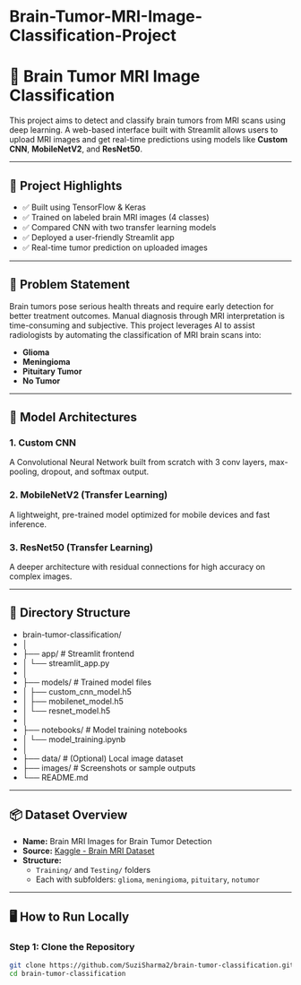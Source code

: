 # Brain-Tumor-MRI-Image-Classification-Project
# 🧠 Brain Tumor MRI Image Classification

This project aims to detect and classify brain tumors from MRI scans using deep learning. A web-based interface built with Streamlit allows users to upload MRI images and get real-time predictions using models like **Custom CNN**, **MobileNetV2**, and **ResNet50**.

---

## 🚀 Project Highlights

- ✅ Built using TensorFlow & Keras
- ✅ Trained on labeled brain MRI images (4 classes)
- ✅ Compared CNN with two transfer learning models
- ✅ Deployed a user-friendly Streamlit app
- ✅ Real-time tumor prediction on uploaded images

---

## 🎯 Problem Statement

Brain tumors pose serious health threats and require early detection for better treatment outcomes. Manual diagnosis through MRI interpretation is time-consuming and subjective. This project leverages AI to assist radiologists by automating the classification of MRI brain scans into:
- **Glioma**
- **Meningioma**
- **Pituitary Tumor**
- **No Tumor**

---

## 🧠 Model Architectures

### 1. Custom CNN  
A Convolutional Neural Network built from scratch with 3 conv layers, max-pooling, dropout, and softmax output.

### 2. MobileNetV2 (Transfer Learning)  
A lightweight, pre-trained model optimized for mobile devices and fast inference.

### 3. ResNet50 (Transfer Learning)  
A deeper architecture with residual connections for high accuracy on complex images.

---

## 📁 Directory Structure

- brain-tumor-classification/
- │
- ├── app/ # Streamlit frontend
- │ └── streamlit_app.py
- │
- ├── models/ # Trained model files
- │ ├── custom_cnn_model.h5
- │ ├── mobilenet_model.h5
- │ └── resnet_model.h5
- │
- ├── notebooks/ # Model training notebooks
- │ └── model_training.ipynb
- │
- ├── data/ # (Optional) Local image dataset
- ├── images/ # Screenshots or sample outputs
- └── README.md

---

## 📦 Dataset Overview

- **Name:** Brain MRI Images for Brain Tumor Detection
- **Source:** [Kaggle - Brain MRI Dataset](https://www.kaggle.com/navoneel/brain-mri-images-for-brain-tumor-detection)
- **Structure:**
  - `Training/` and `Testing/` folders
  - Each with subfolders: `glioma`, `meningioma`, `pituitary`, `notumor`

---

## 🖥️ How to Run Locally

### Step 1: Clone the Repository
```bash
git clone https://github.com/SuziSharma2/brain-tumor-classification.git
cd brain-tumor-classification
